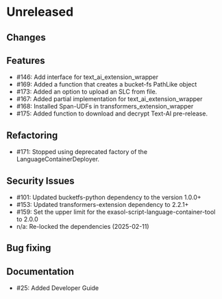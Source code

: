 # Unreleased

## Changes

## Features

* #146: Add interface for text_ai_extension_wrapper
* #169: Added a function that creates a bucket-fs PathLike object
* #173: Added an option to upload an SLC from file.
* #167: Added partial implementation for text_ai_extension_wrapper
* #168: Installed Span-UDFs in transformers_extension_wrapper 
* #175: Added function to download and decrypt Text-AI pre-release.

## Refactoring

* #171: Stopped using deprecated factory of the LanguageContainerDeployer.

## Security Issues

* #101: Updated bucketfs-python dependency to the version 1.0.0+
* #153: Updated transformers-extension dependency to 2.2.1+
* #159: Set the upper limit for the exasol-script-language-container-tool to 2.0.0
* n/a: Re-locked the dependencies (2025-02-11)

## Bug fixing

## Documentation

* #25: Added Developer Guide
